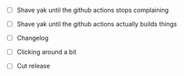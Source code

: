 - [ ] Shave yak until the github actions stops complaining
- [ ] Shave yak until the github actions actually builds things

- [ ] Changelog
- [ ] Clicking around a bit
- [ ] Cut release
